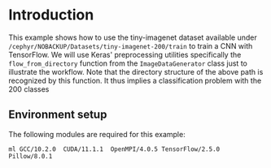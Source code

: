 # Introduction

This example shows how to use the tiny-imagenet dataset available under 
`/cephyr/NOBACKUP/Datasets/tiny-imagenet-200/train` to train a CNN  with TensorFlow. We will use 
Keras' preprocessing utilities specifically the `flow_from_directory` function from the `ImageDataGenerator` class just to 
illustrate the workflow. Note that the directory structure of the above path is recognized by this function. It thus implies a classification problem with the 200 classes 

## Environment setup

The following modules are required for this example:

`ml GCC/10.2.0  CUDA/11.1.1  OpenMPI/4.0.5 TensorFlow/2.5.0 Pillow/8.0.1`

